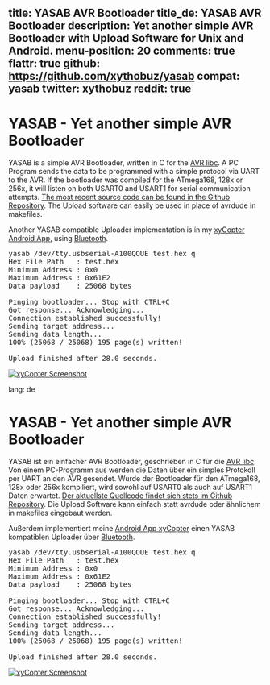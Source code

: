 title: YASAB AVR Bootloader
title_de: YASAB AVR Bootloader
description: Yet another simple AVR Bootloader with Upload Software for Unix and Android.
menu-position: 20
comments: true
flattr: true
github: https://github.com/xythobuz/yasab
compat: yasab
twitter: xythobuz
reddit: true
---

# YASAB - Yet another simple AVR Bootloader

YASAB is a simple AVR Bootloader, written in C for the [AVR libc][1]. A PC Program sends the data to be programmed with a simple protocol via UART to the AVR. If the bootloader was compiled for the ATmega168, 128x or 256x, it will listen on both USART0 and USART1 for serial communication attempts. [The most recent source code can be found in the Github Repository][2]. The Upload software can easily be used in place of avrdude in makefiles.

Another YASAB compatible Uploader implementation is in my [xyCopter Android App][3], using [Bluetooth][4].

<pre>
yasab /dev/tty.usbserial-A100QOUE test.hex q
Hex File Path   : test.hex
Minimum Address : 0x0
Maximum Address : 0x61E2
Data payload    : 25068 bytes

Pinging bootloader... Stop with CTRL+C
Got response... Acknowledging...
Connection established successfully!
Sending target address...
Sending data length...
100% (25068 / 25068) 195 page(s) written!

Upload finished after 28.0 seconds.
</pre>

[![xyCopter Screenshot][5]][6]

 [1]: http://www.nongnu.org/avr-libc/
 [2]: https://github.com/xythobuz/yasab
 [3]: https://github.com/xythobuz/xyControl/tree/master/tools/xyCopter
 [4]: bluetooth.html
 [5]: img/xyCopterFirmware_small.png
 [6]: img/xyCopterFirmware.png

lang: de

# YASAB - Yet another simple AVR Bootloader

YASAB ist ein einfacher AVR Bootloader, geschrieben in C für die [AVR libc][1]. Von einem PC-Programm aus werden die Daten über ein simples Protokoll per UART an den AVR gesendet. Wurde der Bootloader für den ATmega168, 128x oder 256x kompiliert, wird sowohl auf USART0 als auch auf USART1 Daten erwartet. [Der aktuellste Quellcode findet sich stets im Github Repository][2]. Die Upload Software kann einfach statt avrdude oder ähnlichem in makefiles eingebaut werden.

Außerdem implementiert meine [Android App xyCopter][3] einen YASAB kompatiblen Uploader über [Bluetooth][4].

<pre>
yasab /dev/tty.usbserial-A100QOUE test.hex q
Hex File Path   : test.hex
Minimum Address : 0x0
Maximum Address : 0x61E2
Data payload    : 25068 bytes

Pinging bootloader... Stop with CTRL+C
Got response... Acknowledging...
Connection established successfully!
Sending target address...
Sending data length...
100% (25068 / 25068) 195 page(s) written!

Upload finished after 28.0 seconds.
</pre>

[![xyCopter Screenshot][5]][6]

 [1]: http://www.nongnu.org/avr-libc/
 [2]: https://github.com/xythobuz/yasab
 [3]: https://github.com/xythobuz/xyControl/tree/master/tools/xyCopter
 [4]: bluetooth.html
 [5]: img/xyCopterFirmware_small.png
 [6]: img/xyCopterFirmware.png



